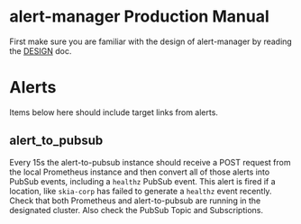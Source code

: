 # alert-manager Production Manual

First make sure you are familiar with the design of alert-manager by reading the
[DESIGN](./DESIGN.md) doc.

# Alerts

Items below here should include target links from alerts.

## alert_to_pubsub

Every 15s the alert-to-pubsub instance should receive a POST request from the
local Prometheus instance and then convert all of those alerts into PubSub
events, including a `healthz` PubSub event. This alert is fired if a location,
like `skia-corp` has failed to generate a `healthz` event recently. Check
that both Prometheus and alert-to-pubsub are running in the designated
cluster. Also check the PubSub Topic and Subscriptions.
